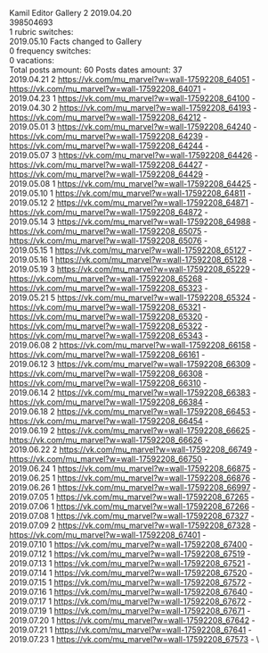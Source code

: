 Kamil	Editor Gallery 2 2019.04.20\
398504693\
1 rubric switches:\
2019.05.10 Facts changed to Gallery \
0 frequency switches:\
0 vacations:\
Total posts amount: 60	Posts dates amount: 37\
2019.04.21 2 https://vk.com/mu_marvel?w=wall-17592208_64051 - https://vk.com/mu_marvel?w=wall-17592208_64071 - \
2019.04.23 1 https://vk.com/mu_marvel?w=wall-17592208_64100 - \
2019.04.30 2 https://vk.com/mu_marvel?w=wall-17592208_64193 - https://vk.com/mu_marvel?w=wall-17592208_64212 - \
2019.05.01 3 https://vk.com/mu_marvel?w=wall-17592208_64240 - https://vk.com/mu_marvel?w=wall-17592208_64239 - https://vk.com/mu_marvel?w=wall-17592208_64244 - \
2019.05.07 3 https://vk.com/mu_marvel?w=wall-17592208_64426 - https://vk.com/mu_marvel?w=wall-17592208_64427 - https://vk.com/mu_marvel?w=wall-17592208_64429 - \
2019.05.08 1 https://vk.com/mu_marvel?w=wall-17592208_64425 - \
2019.05.10 1 https://vk.com/mu_marvel?w=wall-17592208_64811 - \
2019.05.12 2 https://vk.com/mu_marvel?w=wall-17592208_64871 - https://vk.com/mu_marvel?w=wall-17592208_64872 - \
2019.05.14 3 https://vk.com/mu_marvel?w=wall-17592208_64988 - https://vk.com/mu_marvel?w=wall-17592208_65075 - https://vk.com/mu_marvel?w=wall-17592208_65076 - \
2019.05.15 1 https://vk.com/mu_marvel?w=wall-17592208_65127 - \
2019.05.16 1 https://vk.com/mu_marvel?w=wall-17592208_65128 - \
2019.05.19 3 https://vk.com/mu_marvel?w=wall-17592208_65229 - https://vk.com/mu_marvel?w=wall-17592208_65268 - https://vk.com/mu_marvel?w=wall-17592208_65323 - \
2019.05.21 5 https://vk.com/mu_marvel?w=wall-17592208_65324 - https://vk.com/mu_marvel?w=wall-17592208_65321 - https://vk.com/mu_marvel?w=wall-17592208_65320 - https://vk.com/mu_marvel?w=wall-17592208_65322 - https://vk.com/mu_marvel?w=wall-17592208_65343 - \
2019.06.08 2 https://vk.com/mu_marvel?w=wall-17592208_66158 - https://vk.com/mu_marvel?w=wall-17592208_66161 - \
2019.06.12 3 https://vk.com/mu_marvel?w=wall-17592208_66309 - https://vk.com/mu_marvel?w=wall-17592208_66308 - https://vk.com/mu_marvel?w=wall-17592208_66310 - \
2019.06.14 2 https://vk.com/mu_marvel?w=wall-17592208_66383 - https://vk.com/mu_marvel?w=wall-17592208_66384 - \
2019.06.18 2 https://vk.com/mu_marvel?w=wall-17592208_66453 - https://vk.com/mu_marvel?w=wall-17592208_66454 - \
2019.06.19 2 https://vk.com/mu_marvel?w=wall-17592208_66625 - https://vk.com/mu_marvel?w=wall-17592208_66626 - \
2019.06.22 2 https://vk.com/mu_marvel?w=wall-17592208_66749 - https://vk.com/mu_marvel?w=wall-17592208_66750 - \
2019.06.24 1 https://vk.com/mu_marvel?w=wall-17592208_66875 - \
2019.06.25 1 https://vk.com/mu_marvel?w=wall-17592208_66876 - \
2019.06.26 1 https://vk.com/mu_marvel?w=wall-17592208_66997 - \
2019.07.05 1 https://vk.com/mu_marvel?w=wall-17592208_67265 - \
2019.07.06 1 https://vk.com/mu_marvel?w=wall-17592208_67266 - \
2019.07.08 1 https://vk.com/mu_marvel?w=wall-17592208_67327 - \
2019.07.09 2 https://vk.com/mu_marvel?w=wall-17592208_67328 - https://vk.com/mu_marvel?w=wall-17592208_67401 - \
2019.07.10 1 https://vk.com/mu_marvel?w=wall-17592208_67400 - \
2019.07.12 1 https://vk.com/mu_marvel?w=wall-17592208_67519 - \
2019.07.13 1 https://vk.com/mu_marvel?w=wall-17592208_67521 - \
2019.07.14 1 https://vk.com/mu_marvel?w=wall-17592208_67520 - \
2019.07.15 1 https://vk.com/mu_marvel?w=wall-17592208_67572 - \
2019.07.16 1 https://vk.com/mu_marvel?w=wall-17592208_67640 - \
2019.07.17 1 https://vk.com/mu_marvel?w=wall-17592208_67672 - \
2019.07.19 1 https://vk.com/mu_marvel?w=wall-17592208_67671 - \
2019.07.20 1 https://vk.com/mu_marvel?w=wall-17592208_67642 - \
2019.07.21 1 https://vk.com/mu_marvel?w=wall-17592208_67641 - \
2019.07.23 1 https://vk.com/mu_marvel?w=wall-17592208_67573 - \

